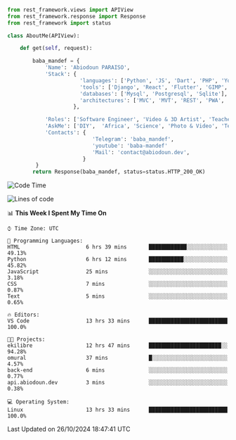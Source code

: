 ###
```python
from rest_framework.views import APIView
from rest_framework.response import Response
from rest_framework import status

class AboutMe(APIView):

    def get(self, request):

        baba_mandef = {
            'Name': 'Abiodoun PARAISO',
            'Stack': {
                       'languages': ['Python', 'JS', 'Dart', 'PHP', 'Yoruba', 'Kreyol', 'French', 'English'],
                       'tools': ['Django', 'React', 'Flutter', 'GIMP', 'Inckscape', 'Kdenlive', 'Blender'],
                       'databases': ['Mysql', 'Postgresql', 'Sqlite'],
                       'architectures': ['MVC', 'MVT', 'REST', 'PWA', 'SPA', 'MicroServices']
                     },

            'Roles': ['Software Engineer', 'Video & 3D Artist', 'Teacher', 'Mentor', 'Farmer'],
            'AskMe': ['DIY',  'Africa', 'Science', 'Photo & Video', 'Tech', 'Agro'],
            'Contacts': {
                           'Telegram': 'baba_mandef',
                           'youtube': 'baba-mandef'
                           'Mail': 'contact@abiodoun.dev',
                        }
         }
        return Response(baba_mandef, status=status.HTTP_200_OK)

```                    

<!--START_SECTION:waka-->
![Code Time](http://img.shields.io/badge/Code%20Time-1%2C182%20hrs%2027%20mins-blue)

![Lines of code](https://img.shields.io/badge/From%20Hello%20World%20I%27ve%20Written-420%20Thousand%20lines%20of%20code-blue)

📊 **This Week I Spent My Time On** 

```text
⌚︎ Time Zone: UTC

💬 Programming Languages: 
HTML                     6 hrs 39 mins       ████████████░░░░░░░░░░░░░   49.13% 
Python                   6 hrs 12 mins       ███████████░░░░░░░░░░░░░░   45.82% 
JavaScript               25 mins             ░░░░░░░░░░░░░░░░░░░░░░░░░   3.18% 
CSS                      7 mins              ░░░░░░░░░░░░░░░░░░░░░░░░░   0.87% 
Text                     5 mins              ░░░░░░░░░░░░░░░░░░░░░░░░░   0.65%

🔥 Editors: 
VS Code                  13 hrs 33 mins      █████████████████████████   100.0%

🐱‍💻 Projects: 
ekilibre                 12 hrs 47 mins      ███████████████████████░░   94.28% 
omural                   37 mins             █░░░░░░░░░░░░░░░░░░░░░░░░   4.57% 
back-end                 6 mins              ░░░░░░░░░░░░░░░░░░░░░░░░░   0.77% 
api.abiodoun.dev         3 mins              ░░░░░░░░░░░░░░░░░░░░░░░░░   0.38%

💻 Operating System: 
Linux                    13 hrs 33 mins      █████████████████████████   100.0%

```


 Last Updated on 26/10/2024 18:47:41 UTC
<!--END_SECTION:waka-->
